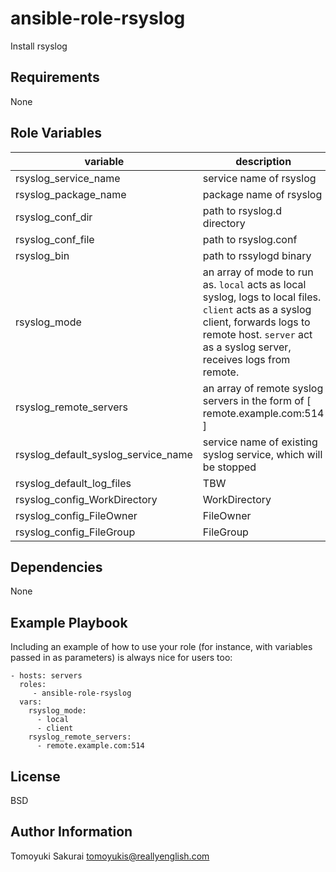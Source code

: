 ansible-role-rsyslog
====================

Install rsyslog

Requirements
------------

None

Role Variables
--------------


| variable | description | default |
|----------|-------------|---------|
| rsyslog\_service\_name  | service name of rsyslog | see var file |
| rsyslog\_package\_name  | package name of rsyslog | see var file |
| rsyslog\_conf\_dir      | path to rsyslog.d directory | see var file |
| rsyslog\_conf\_file     | path to rsyslog.conf | see var file |
| rsyslog\_bin           | path to rssylogd binary | see var file |
| rsyslog\_mode          | an array of mode to run as. `local` acts as local syslog, logs to local files. `client` acts as a syslog client, forwards logs to remote host. `server` act as a syslog server, receives logs from remote. | local |
| rsyslog\_remote\_servers | an array of remote syslog servers in the form of [ remote.example.com:514 ] | [] |
| rsyslog\_default\_syslog\_service\_name | service name of existing syslog service, which will be stopped | see var file |
| rsyslog\_default\_log\_files | TBW | TBW |
| rsyslog\_config\_WorkDirectory | WorkDirectory | /var/spool/rsyslog |
| rsyslog\_config\_FileOwner | FileOwner | see var file |
| rsyslog\_config\_FileGroup | FileGroup | see var file |


Dependencies
------------

None

Example Playbook
----------------

Including an example of how to use your role (for instance, with variables passed in as parameters) is always nice for users too:

    - hosts: servers
      roles:
         - ansible-role-rsyslog
      vars:
        rsyslog_mode:
          - local
          - client
        rsyslog_remote_servers:
          - remote.example.com:514

License
-------

BSD

Author Information
------------------

Tomoyuki Sakurai <tomoyukis@reallyenglish.com>
